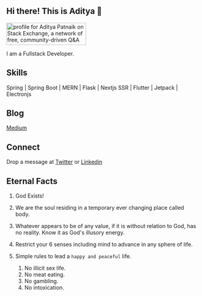 ## Hi there! This is Aditya 👋

<a href="https://stackexchange.com/users/15309583/aditya-patnaik"><img src="https://stackexchange.com/users/flair/15309583.png" width="208" height="58" alt="profile for Aditya Patnaik on Stack Exchange, a network of free, community-driven Q&amp;A sites" title="profile for Aditya Patnaik on Stack Exchange, a network of free, community-driven Q&amp;A sites" /></a>

I am a Fullstack Developer.

## Skills
Spring | Spring Boot | MERN | Flask | Nextjs SSR | Flutter | Jetpack | Electronjs

## Blog
[Medium](https://medium.com/@adityapatnaik25x)

## Connect
Drop a message at [Twitter](https://twitter.com/adityapatnaik_) or [Linkedin](www.linkedin.com/in/aditya-patnaik)

## Eternal Facts
1. God Exists!
2. We are the soul residing in a temporary ever changing place called body.
3. Whatever appears to be of any value, if it is without relation to God, has no reality. Know it as God's illusory energy.
4. Restrict your 6 senses including mind to advance in any sphere of life.
5. Simple rules to lead a `happy and peaceful` life.

    1. No illicit sex life.
    2. No meat eating.
    3. No gambling.
    4. No intoxication.




<!--
**adityapatnaik/adityapatnaik** is a ✨ _special_ ✨ repository because its `README.md` (this file) appears on your GitHub profile.

Here are some ideas to get you started:

- 🔭 I’m currently working on ...
- 🌱 I’m currently learning ...
- 👯 I’m looking to collaborate on ...
- 🤔 I’m looking for help with ...
- 💬 Ask me about ...
- 📫 How to reach me: ...
- 😄 Pronouns: ...
- ⚡ Fun fact: ...
-->
